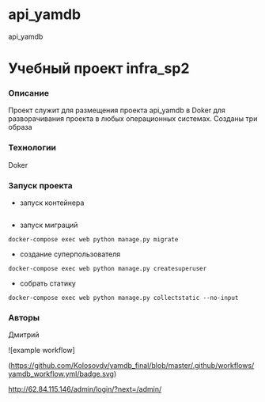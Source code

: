 # api_yamdb
api_yamdb
# Учебный проект infra_sp2
### Описание
Проект служит для размещения проекта api_yamdb в Doker для разворачивания проекта в любых операционных системах.
Созданы три образа
### Технологии
Doker
### Запуск проекта 
- запуск контейнера 
```docker-compose up -d --build
```  
- запуск миграций
``` 
docker-compose exec web python manage.py migrate
```
- создание суперпользователя
```
docker-compose exec web python manage.py createsuperuser 
```
- собрать статику
```
docker-compose exec web python manage.py collectstatic --no-input 
```

### Авторы
Дмитрий


![example workflow]

(https://github.com/Kolosovdv/yamdb_final/blob/master/.github/workflows/yamdb_workflow.yml/badge.svg)

http://62.84.115.146/admin/login/?next=/admin/ 
